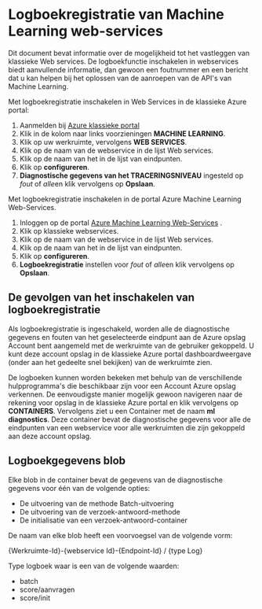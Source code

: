 <properties 
    pageTitle="Logboekregistratie voor webservices van Machine Learning | Microsoft Azure" 
    description="Informatie over het inschakelen van logboekregistratie voor webservices van Machine Learning. Registratie vindt u aanvullende informatie voor het oplossen van de API's." 
    services="machine-learning" 
    documentationCenter="" 
    authors="raymondlaghaeian" 
    manager="jhubbard"
    editor="cgronlun"/>

<tags
    ms.service="machine-learning"
    ms.devlang="na"
    ms.topic="article"
    ms.tgt_pltfrm="na"
    ms.workload="big-data" 
    ms.date="10/05/2016"
    ms.author="raymondl;garye"/>

# <a name="enable-logging-for-machine-learning-web-services"></a>Logboekregistratie van Machine Learning web-services  

Dit document bevat informatie over de mogelijkheid tot het vastleggen van klassieke Web services. De logboekfunctie inschakelen in webservices biedt aanvullende informatie, dan gewoon een foutnummer en een bericht dat u kan helpen bij het oplossen van de aanroepen van de API's van Machine Learning.  

Met logboekregistratie inschakelen in Web Services in de klassieke Azure portal:   

1.  Aanmelden bij [Azure klassieke portal](https://manage.windowsazure.com/)
2.  Klik in de kolom naar links voorzieningen **MACHINE LEARNING**.
3.  Klik op uw werkruimte, vervolgens **WEB SERVICES**.
4.  Klik op de naam van de webservice in de lijst Web services.
5.  Klik op de naam van het in de lijst van eindpunten.
6.  Klik op **configureren**.
7.  **Diagnostische gegevens van het TRACERINGSNIVEAU** ingesteld op *fout* of *alle*en klik vervolgens op **Opslaan**.

Met logboekregistratie inschakelen in de portal Azure Machine Learning Web-Services.

1. Inloggen op de portal [Azure Machine Learning Web-Services](https://services.azureml.net) .
2. Klik op klassieke webservices.
3.  Klik op de naam van de webservice in de lijst Web services.
4.  Klik op de naam van het in de lijst van eindpunten.
5.  Klik op **configureren**.
6.  **Logboekregistratie** instellen voor *fout* of *alle*en klik vervolgens op **Opslaan**.

## <a name="the-effects-of-enabling-logging"></a>De gevolgen van het inschakelen van logboekregistratie

Als logboekregistratie is ingeschakeld, worden alle de diagnostische gegevens en fouten van het geselecteerde eindpunt aan de Azure opslag Account bent aangemeld met de werkruimte van de gebruiker gekoppeld. U kunt deze account opslag in de klassieke Azure portal dashboardweergave (onder aan het gedeelte snel bekijken) van de werkruimte zien.  

De logboeken kunnen worden bekeken met behulp van de verschillende hulpprogramma's die beschikbaar zijn voor een Account Azure opslag verkennen. De eenvoudigste manier mogelijk gewoon navigeren naar de rekening voor opslag in de klassieke Azure portal en klik vervolgens op **CONTAINERS**. Vervolgens ziet u een Container met de naam **ml diagnostics**. Deze container bevat de diagnostische gegevens voor alle de eindpunten van een webservice voor alle werkruimten die zijn gekoppeld aan deze account opslag. 
 
## <a name="log-blob-detail-information"></a>Logboekgegevens blob

Elke blob in de container bevat de gegevens van de diagnostische gegevens voor één van de volgende opties:

-   De uitvoering van de methode Batch-uitvoering  
-   De uitvoering van de verzoek-antwoord-methode  
-   De initialisatie van een verzoek-antwoord-container
  
De naam van elke blob heeft een voorvoegsel van de volgende vorm: 

{Werkruimte-Id}-{webservice Id}-{Endpoint-Id} / {type Log}  

Type logboek waar is een van de volgende waarden:  

- batch  
- score/aanvragen  
- score/init  